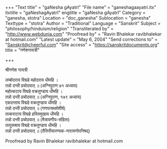 +++
"Text title" = "gaNesha gAyatrI"
"File name" = "ganeshagaayatri.itx"
itxtitle = "gaNeshagAyatrI"
engtitle = "gaNesha gAyatrI"
Category = "ganesha, stotra"
Location = "doc_ganesha"
Sublocation = "ganesha"
Texttype = "stotra"
Author = "Traditional"
Language = "Sanskrit"
Subject = "philosophy/hinduism/religion"
"Transliterated by" = "http://www.webdunia.com"
"Proofread by" = "Ravin Bhalekar ravibhalekar at hotmail.com"
"Latest update" = "May 6, 2004"
"Send corrections to" = "Sanskrit@cheerful.com"
"Site access" = "https://sanskritdocuments.org"
title = "गणेशगायत्री"

+++
  
 श्रीगणेश गायत्री   
  
लम्बोदराय विद्महे महोदराय धीमहि ।  
तन्नो दन्ती प्रचोदयात् ॥ (अग्निपुराण ७१ अध्याय)  
 महोत्कटाय विद्महे वक्रतुण्डाय धीमहि ।  
तन्नो दन्ती प्रचोदयात् ॥ (अग्निपुराण, १७९ अध्याय)  
 एकदन्ताय विद्महे वक्रतुण्डाय धीमहि ।  
तन्नो दन्ती प्रचोदयात् ॥ (गणपत्यथर्वशीर्ष)  
 तत्कराटाय विद्महे हस्तिमुखाय धीमहि ।  
तन्नो दन्ती प्रचोदयात् ॥ (मैत्रायणीय-संहिता)  
 तत्पुरूषाय विद्महे वक्रतुण्डाय धीमहि ।  
तन्नो दन्ती प्रचोदयात् ॥ (तैत्तिरीयारण्यक-नारायणोपनिषद्)  
  
Proofread by Ravin Bhalekar ravibhalekar at hotmail.com  
  
